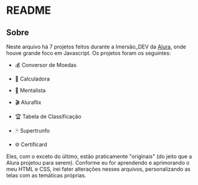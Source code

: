 # README

## Sobre

Neste arquivo há 7 projetos feitos durante a Imersão_DEV da [Alura](https://www.alura.com.br/), onde houve grande foco em Javascript.   Os projetos foram os seguintes:

- 💰 Conversor de Moedas

- 🔢 Calculadora

- 🔮 Mentalista

- 🎬 Aluraflix

- 🏆 Tabela de Classificação

- 🃏 Supertrunfo

- 🌐 Certificard

Eles, com o exceto do último, estão praticamente "originais" (do jeito que a Alura projetou para serem). Conforme eu for aprendendo e aprimorando o meu HTML e CSS, irei fater alterações nesses arquivos, personalizando as telas com as temáticas próprias.
